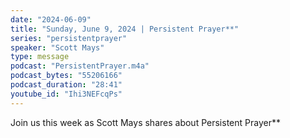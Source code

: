 ```yaml
---
date: "2024-06-09"
title: "Sunday, June 9, 2024 | Persistent Prayer**"
series: "persistentprayer"
speaker: "Scott Mays"
type: message
podcast: "PersistentPrayer.m4a"
podcast_bytes: "55206166"
podcast_duration: "28:41"
youtube_id: "Ihi3NEFcqPs"
---
```

Join us this week as Scott Mays shares about Persistent Prayer**
